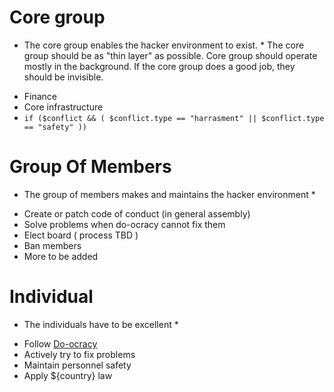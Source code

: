 # Core group

* The core group enables the hacker environment to exist. * The core group should be as "thin layer" as possible. Core group should operate mostly in the background. If the core group does a good job, they should be invisible.

 - Finance     
 - Core infrastructure  
 - `if ($conflict && ( $conflict.type == "harrasment" || $conflict.type == "safety" ))`
      
# Group Of Members

* The group of members makes and maintains the hacker environment *

 - Create or patch code of conduct (in general assembly)
 - Solve problems when do-ocracy cannot fix them
 - Elect board ( process TBD )
 - Ban members
 - More to be added

# Individual

* The individuals have to be excellent *

 - Follow [Do-ocracy](do-ocracy.md)
 - Actively try to fix problems
 - Maintain personnel safety
 - Apply ${country} law
